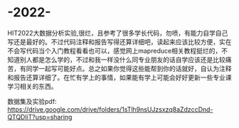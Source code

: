 # -2022-
HIT2022大数据分析实验,很烂，且参考了很多学长代码，勿喷，有能力自学自己写还是最好的。不过代码注释和报告写得还算详细吧，读起来应该比较方便，实在不会写代码当个入门教程看看也可以，感觉网上mapreduce相关教程挺烂的，不知道别人都是怎么学的，不过和我一样没什么同专业朋友的话自学应该还是比较痛苦，有同学一起写可能好点。总之如果你觉得这些能帮到你的话就好，自认为注释和报告还算详细了。在忙有学上的事情，如果能有学上可能会好好更新一些专业课学习相关的东西。

数据集及实验pdf:
https://drive.google.com/drive/folders/1sTlh9nsUJzsxzq8aZdzccDnd-QTQDliT?usp=sharing
